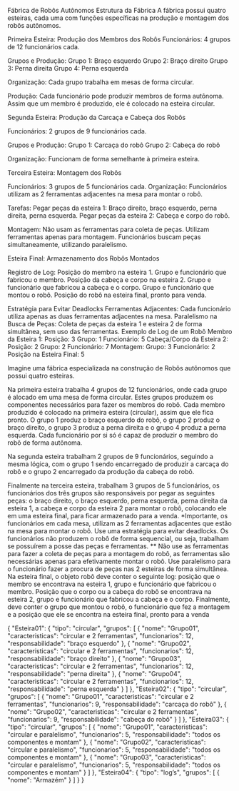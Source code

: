 Fábrica de Robôs Autônomos
Estrutura da Fábrica
A fábrica possui quatro esteiras, cada uma com funções específicas na produção e montagem dos robôs autônomos.

Primeira Esteira: Produção dos Membros dos Robôs
  Funcionários: 4 grupos de 12 funcionários cada.

  Grupos e Produção:
    Grupo 1: Braço esquerdo
    Grupo 2: Braço direito
    Grupo 3: Perna direita
    Grupo 4: Perna esquerda

  Organização: Cada grupo trabalha em mesas de forma circular.

  Produção: Cada funcionário pode produzir membros de forma autônoma. Assim que um membro é produzido, ele é colocado na esteira circular.

Segunda Esteira: Produção da Carcaça e Cabeça dos Robôs

  Funcionários: 2 grupos de 9 funcionários cada.

  Grupos e Produção:
    Grupo 1: Carcaça do robô
    Grupo 2: Cabeça do robô

  Organização: Funcionam de forma semelhante à primeira esteira.

Terceira Esteira: Montagem dos Robôs

  Funcionários: 3 grupos de 5 funcionários cada.
  Organização: Funcionários utilizam as 2 ferramentas adjacentes na mesa para montar o robô.

  Tarefas:
    Pegar peças da esteira 1: Braço direito, braço esquerdo, perna direita, perna esquerda.
    Pegar peças da esteira 2: Cabeça e corpo do robô.

  Montagem:
    Não usam as ferramentas para coleta de peças.
    Utilizam ferramentas apenas para montagem.
    Funcionários buscam peças simultaneamente, utilizando paralelismo.

Esteira Final: Armazenamento dos Robôs Montados

  Registro de Log:
    Posição do membro na esteira 1.
    Grupo e funcionário que fabricou o membro.
    Posição da cabeça e corpo na esteira 2.
    Grupo e funcionário que fabricou a cabeça e o corpo.
    Grupo e funcionário que montou o robô.
    Posição do robô na esteira final, pronto para venda.

Estratégia para Evitar Deadlocks
Ferramentas Adjacentes:
Cada funcionário utiliza apenas as duas ferramentas adjacentes na mesa.
Paralelismo na Busca de Peças:
Coleta de peças da esteira 1 e esteira 2 de forma simultânea, sem uso das ferramentas.
Exemplo de Log de um Robô
Membro da Esteira 1:
Posição: 3
Grupo: 1
Funcionário: 5
Cabeça/Corpo da Esteira 2:
Posição: 2
Grupo: 2
Funcionário: 7
Montagem:
Grupo: 3
Funcionário: 2
Posição na Esteira Final: 5

Imagine uma fábrica especializada na construção de Robôs autônomos que possui quatro esteiras. 

Na primeira esteira trabalha 4 grupos de 12 funcionários, onde cada grupo é alocado em uma mesa de forma circular. Estes grupos produzem os componentes necessários para fazer os membros do robô. Cada membro produzido é colocado na primeira esteira (circular), assim que ele fica pronto. O grupo 1 produz o braço esquerdo do robô, o grupo 2 produz o braço direito, o grupo 3 produz a perna direita e o grupo 4 produz a perna esquerda. Cada funcionário por si só é capaz de produzir o membro do robô de forma autônoma. 

Na segunda esteira trabalham 2 grupos de 9 funcionários, seguindo a mesma lógica, com o grupo 1 sendo encarregado de produzir a carcaça do robô e o grupo 2 encarregado da produção da cabeça do robô. 

Finalmente na terceira esteira, trabalham 3 grupos de 5 funcionários, os funcionários dos três grupos são responsáveis por pegar as seguintes peças: o braço direito, o braço esquerdo, perna esquerda, perna direita da esteira 1, a cabeça e corpo da esteira 2 para montar o robô, colocando ele em uma esteira final, para ficar armazenado para a venda.
*Importante, os funcionários em cada mesa, utilizam as 2 ferramentas adjacentes que estão na mesa para montar o robô. Use uma estratégia para evitar deadlocks. Os funcionários não produzem o robô de forma sequencial, ou seja, trabalham se possuírem a posse das peças e ferramentas.
** Não use as ferramentas para fazer a coleta de peças para a montagem do robô, as ferramentas são necessárias apenas para efetivamente montar o robô. Use paralelismo para o funcionário fazer a procura de peças nas 2 esteiras de forma simultânea.
Na esteira final, o objeto robô deve conter o seguinte log: posição que o membro se encontrava na esteira 1, grupo e funcionário que fabricou o membro. Posição que o corpo ou a cabeça do robô se encontrava na esteira 2, grupo e funcionário que fabricou a cabeça e o corpo. Finalmente, deve conter o grupo que montou o robô, o funcionário que fez a montagem e a posição que ele se encontra na esteira final, pronto para a venda

{
  "Esteira01": {
    "tipo": "circular",
    "grupos": [
      {
        "nome": "Grupo01",
        "caracteristicas": "circular e 2 ferramentas",
        "funcionarios": 12,
        "responsabilidade": "braço esquerdo"
      },
      {
        "nome": "Grupo02",
        "caracteristicas": "circular e 2 ferramentas",
        "funcionarios": 12,
        "responsabilidade": "braço direito"
      },
      {
        "nome": "Grupo03",
        "caracteristicas": "circular e 2 ferramentas",
        "funcionarios": 12,
        "responsabilidade": "perna direita"
      },
      {
        "nome": "Grupo04",
        "caracteristicas": "circular e 2 ferramentas",
        "funcionarios": 12,
        "responsabilidade": "perna esquerda"
      }
    ]
  },
  "Esteira02": {
    "tipo": "circular",
    "grupos": [
      {
        "nome": "Grupo01",
        "caracteristicas": "circular e 2 ferramentas",
        "funcionarios": 9,
        "responsabilidade": "carcaça do robô"
      },
      {
        "nome": "Grupo02",
        "caracteristicas": "circular e 2 ferramentas",
        "funcionarios": 9,
        "responsabilidade": "cabeça do robô"
      }
    ]
  },
  "Esteira03": {
    "tipo": "circular",
    "grupos": [
      {
        "nome": "Grupo01",
        "caracteristicas": "circular e paralelismo",
        "funcionarios": 5,
        "responsabilidade": "todos os componentes e montam"
      },
      {
        "nome": "Grupo02",
        "caracteristicas": "circular e paralelismo",
        "funcionarios": 5,
        "responsabilidade": "todos os componentes e montam"
      },
      {
        "nome": "Grupo03",
        "caracteristicas": "circular e paralelismo",
        "funcionarios": 5,
        "responsabilidade": "todos os componentes e montam"
      }
    ]
  },
  "Esteira04": {
    "tipo": "log’s",
    "grupos": [
      {
        "nome": "Armazém"
      }
    ]
  }
}
